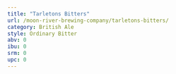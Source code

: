 ```yaml
---
title: "Tarletons Bitters"
url: /moon-river-brewing-company/tarletons-bitters/
category: British Ale
style: Ordinary Bitter
abv: 0
ibu: 0
srm: 0
upc: 0
---
```


